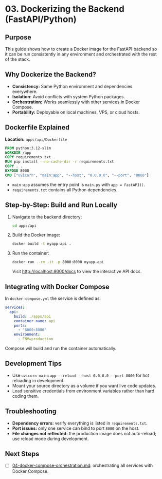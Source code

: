 # 03. Dockerizing the Backend (FastAPI/Python)

## Purpose

This guide shows how to create a Docker image for the FastAPI backend so it can be run consistently in any environment and orchestrated with the rest of the stack.

## Why Dockerize the Backend?

- **Consistency:** Same Python environment and dependencies everywhere.
- **Isolation:** Avoid conflicts with system Python packages.
- **Orchestration:** Works seamlessly with other services in Docker Compose.
- **Portability:** Deployable on local machines, VPS, or cloud hosts.

## Dockerfile Explained

**Location:** `apps/api/Dockerfile`

```dockerfile
FROM python:3.12-slim
WORKDIR /app
COPY requirements.txt .
RUN pip install --no-cache-dir -r requirements.txt
COPY . .
EXPOSE 8000
CMD ["uvicorn", "main:app", "--host", "0.0.0.0", "--port", "8000"]
```

- `main:app` assumes the entry point is `main.py` with `app = FastAPI()`.
- `requirements.txt` contains all Python dependencies.

## Step-by-Step: Build and Run Locally

1. Navigate to the backend directory:

   ```bash
   cd apps/api
   ```

2. Build the Docker image:

   ```bash
   docker build -t myapp-api .
   ```

3. Run the container:

   ```bash
   docker run --rm -it -p 8000:8000 myapp-api
   ```

   Visit [http://localhost:8000/docs](http://localhost:8000/docs) to view the interactive API docs.

## Integrating with Docker Compose

In `docker-compose.yml` the service is defined as:

```yaml
services:
  api:
    build: ./apps/api
    container_name: api
    ports:
      - "8000:8000"
    environment:
      - ENV=production
```

Compose will build and run the container automatically.

## Development Tips

- Use `uvicorn main:app --reload --host 0.0.0.0 --port 8000` for hot reloading in development.
- Mount your source directory as a volume if you want live code updates.
- Load sensitive credentials from environment variables rather than hard coding them.

## Troubleshooting

- **Dependency errors:** verify everything is listed in `requirements.txt`.
- **Port issues:** only one service can bind to port `8000` on the host.
- **File changes not reflected:** the production image does not auto-reload; use reload mode during development.

## Next Steps

- [ ] [04-docker-compose-orchestration.md](./04-docker-compose-orchestration.md): orchestrating all services with Docker Compose.


